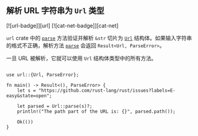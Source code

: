 ## 解析 URL 字符串为 `Url` 类型

<!--
> [web/url/parse.md](https://github.com/rust-lang-nursery/rust-cookbook/blob/master/src/web/url/parse.md)
> <br />
> commit b61c8e588ad8445de36cd5f28e99232b5f858a41 - 2020.06.01
-->

[![url-badge]][url] [![cat-net-badge]][cat-net]

`url` crate 中的 [`parse`] 方法验证并解析 `&str` 切片为 [`Url`] 结构体。如果输入字符串的格式不正确，解析方法 [`parse`] 会返回 `Result<Url, ParseError>`。

一旦 URL 被解析，它就可以使用 `Url` 结构体类型中的所有方法。

```rust,edition2018

use url::{Url, ParseError};

fn main() -> Result<(), ParseError> {
    let s = "https://github.com/rust-lang/rust/issues?labels=E-easy&state=open";

    let parsed = Url::parse(s)?;
    println!("The path part of the URL is: {}", parsed.path());

    Ok(())
}
```

[`parse`]: https://docs.rs/url/*/url/struct.Url.html#method.parse
[`Url`]: https://docs.rs/url/*/url/struct.Url.html
